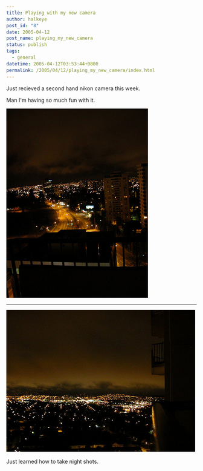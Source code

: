 ```yaml
---
title: Playing with my new camera
author: halkeye
post_id: "8"
date: 2005-04-12
post_name: playing_my_new_camera
status: publish
tags:
  - general
datetime: 2005-04-12T03:53:44+0800
permalink: /2005/04/12/playing_my_new_camera/index.html
---
```


Just recieved a second hand nikon camera this week.

Man I'm having so much fun with it.

![](4200444579_6a8a271ae1.jpg)

---

![](4201198294_64272acbca.jpg)

Just learned how to take night shots.
